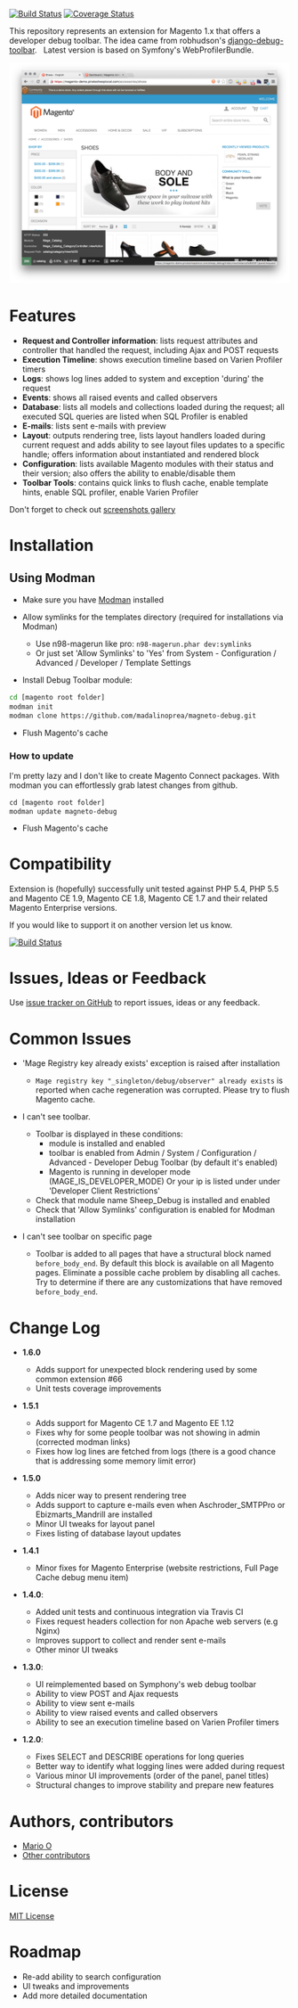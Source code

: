 
[![Build Status](https://travis-ci.org/madalinoprea/magneto-debug.svg?branch=master)](https://travis-ci.org/madalinoprea/magneto-debug)
[![Coverage Status](https://coveralls.io/repos/github/madalinoprea/magneto-debug/badge.svg?branch=master)](https://coveralls.io/github/madalinoprea/magneto-debug?branch=master)

This repository represents an extension for Magento 1.x that offers a developer debug toolbar. The idea came from robhudson's [django-debug-toolbar](https://github.com/robhudson/django-debug-toolbar).  
Latest version is based on Symfony's WebProfilerBundle.

![Toolbar](docs/images/frontend_toolbar_request.png)

# Features 
- **Request and Controller information**: lists request attributes and controller that handled the request, including Ajax and POST requests
- **Execution Timeline**: shows execution timeline based on Varien Profiler timers
- **Logs**: shows log lines added to system and exception 'during' the request
- **Events**: shows all raised events and called observers
- **Database**: lists all models and collections loaded during the request; all executed SQL queries are listed
 when SQL Profiler is enabled
- **E-mails**: lists sent e-mails with preview
- **Layout**: outputs rendering tree, lists layout handlers loaded during current request and adds ability to see layout files
updates to a specific handle; offers information about instantiated and rendered block
- **Configuration**: lists available Magento modules with their status and their version; 
 also offers the ability to enable/disable them
- **Toolbar Tools**: contains quick links to flush cache, enable template hints, enable SQL profiler, enable Varien Profiler

Don't forget to check out [screenshots gallery](docs/images.md)

# Installation 

## Using Modman

- Make sure you have [Modman](https://github.com/colinmollenhour/modman) installed
- Allow symlinks for the templates directory (required for installations via Modman)
    - Use n98-magerun like pro: `n98-magerun.phar dev:symlinks`
    - Or just set 'Allow Symlinks' to 'Yes' from System - Configuration / Advanced / Developer / Template Settings

- Install Debug Toolbar module:
```bash
cd [magento root folder]
modman init
modman clone https://github.com/madalinoprea/magneto-debug.git
```
- Flush Magento's cache 

### How to update
I'm pretty lazy and I don't like to create Magento Connect packages. With modman you can effortlessly grab latest changes from github.
```
cd [magento root folder]
modman update magneto-debug
```
- Flush Magento's cache

# Compatibility

Extension is (hopefully) successfully unit tested against PHP 5.4, PHP 5.5 and Magento CE 1.9, Magento CE 1.8, Magento CE 1.7 and 
their related Magento Enterprise versions.

If you would like to support it on another version let us know.

[![Build Status](https://travis-ci.org/madalinoprea/magneto-debug.svg)](https://travis-ci.org/madalinoprea/magneto-debug)


# Issues, Ideas or Feedback

Use [issue tracker on GitHub](https://github.com/madalinoprea/magneto-debug/issues) to report issues, ideas or any feedback.

# Common Issues

- 'Mage Registry key already exists' exception is raised after installation
    - `Mage registry key "_singleton/debug/observer" already exists` is reported when cache regeneration was corrupted. 
    Please try to flush Magento cache.
  
- I can't see toolbar.
    - Toolbar is displayed in these conditions:
        - module is installed and enabled
        - toolbar is enabled from Admin / System / Configuration / Advanced - Developer Debug Toolbar (by default it's enabled)
        - Magento is running in developer mode (MAGE_IS_DEVELOPER_MODE) Or your ip is listed under under 'Developer Client Restrictions'
    - Check that module name Sheep_Debug is installed and enabled
    - Check that 'Allow Symlinks' configuration is enabled for Modman installation

- I can't see toolbar on specific page
    - Toolbar is added to all pages that have a structural block named `before_body_end`. By default this block is available on all Magento pages.
    Eliminate a possible cache problem by disabling all caches. Try to determine if there are any customizations that have removed `before_body_end`.

# Change Log
- **1.6.0**
    - Adds support for unexpected block rendering used by some common extension #66
    - Unit tests coverage improvements
- **1.5.1**
    - Adds support for Magento CE 1.7 and Magento EE 1.12
    - Fixes why for some people toolbar was not showing in admin (corrected modman links)
    - Fixes how log lines are fetched from logs (there is a good chance that is addressing some memory limit error)
- **1.5.0**
    - Adds nicer way to present rendering tree
    - Adds support to capture e-mails even when Aschroder_SMTPPro or Ebizmarts_Mandrill are installed
    - Minor UI tweaks for layout panel
    - Fixes listing of database layout updates
- **1.4.1**
    - Minor fixes for Magento Enterprise (website restrictions, Full Page Cache debug menu item)
    
- **1.4.0**:
    - Added unit tests and continuous integration via Travis CI
    - Fixes request headers collection for non Apache web servers (e.g Nginx)
    - Improves support to collect and render sent e-mails 
    - Other minor UI tweaks
    
- **1.3.0**:
    - UI reimplemented based on Symphony's web debug toolbar 
    - Ability to view POST and Ajax requests
    - Ability to view sent e-mails
    - Ability to view raised events and called observers
    - Ability to see an execution timeline based on Varien Profiler timers
    
- **1.2.0**: 
    - Fixes SELECT and DESCRIBE operations for long queries
    - Better way to identify what logging lines were added during request
    - Various minor UI improvements (order of the panel, panel titles)
    - Structural changes to improve stability and prepare new features

# Authors, contributors

- [Mario O](https://twitter.com/madalinoprea)
- [Other contributors](https://github.com/madalinoprea/magneto-debug/graphs/contributors)

# License

[MIT License](LICENSE.txt)
	
# Roadmap
- Re-add ability to search configuration
- UI tweaks and improvements
- Add more detailed documentation
